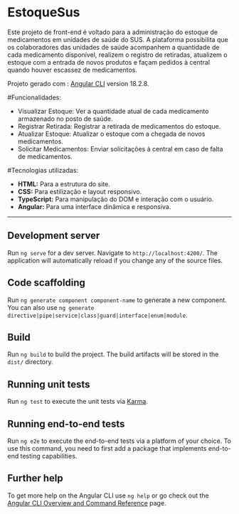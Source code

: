 # EstoqueSus

Este projeto de front-end é voltado para a administração do estoque de medicamentos em unidades de saúde do SUS. A plataforma possibilita que os colaboradores das unidades de saúde acompanhem a quantidade de cada medicamento disponível, realizem o registro de retiradas, atualizem o estoque com a entrada de novos produtos e façam pedidos à central quando houver escassez de medicamentos.

Projeto gerado com : [Angular CLI](https://github.com/angular/angular-cli) version 18.2.8.

#Funcionalidades:

- Visualizar Estoque: Ver a quantidade atual de cada medicamento armazenado no posto de saúde.
- Registrar Retirada: Registrar a retirada de medicamentos do estoque.
- Atualizar Estoque: Atualizar o estoque com a chegada de novos medicamentos.
- Solicitar Medicamentos: Enviar solicitações à central em caso de falta de medicamentos.


#Tecnologias utilizadas:
- **HTML:** Para a estrutura do site.
- **CSS:** Para estilização e layout responsivo.
- **TypeScript:** Para manipulação do DOM e interação com o usuário.
- **Angular:** Para uma interface dinâmica e responsiva.


--------------------------------------------------------------




## Development server

Run `ng serve` for a dev server. Navigate to `http://localhost:4200/`. The application will automatically reload if you change any of the source files.

## Code scaffolding

Run `ng generate component component-name` to generate a new component. You can also use `ng generate directive|pipe|service|class|guard|interface|enum|module`.

## Build

Run `ng build` to build the project. The build artifacts will be stored in the `dist/` directory.

## Running unit tests

Run `ng test` to execute the unit tests via [Karma](https://karma-runner.github.io).

## Running end-to-end tests

Run `ng e2e` to execute the end-to-end tests via a platform of your choice. To use this command, you need to first add a package that implements end-to-end testing capabilities.

## Further help

To get more help on the Angular CLI use `ng help` or go check out the [Angular CLI Overview and Command Reference](https://angular.dev/tools/cli) page.
